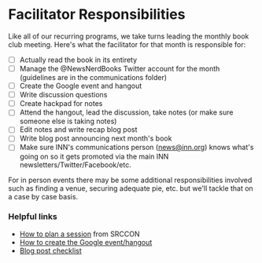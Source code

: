 # Facilitator Responsibilities

Like all of our recurring programs, we take turns leading the monthly book club meeting. Here's what the facilitator for that month is responsible for:

- [ ] Actually read the book in its entirety
- [ ] Manage the @NewsNerdBooks Twitter account for the month (guidelines are in the communications folder)
- [ ] Create the Google event and hangout
- [ ] Write discussion questions
- [ ] Create hackpad for notes
- [ ] Attend the hangout, lead the discussion, take notes (or make sure someone else is taking notes)
- [ ] Edit notes and write recap blog post
- [ ] Write blog post announcing next month's book
- [ ] Make sure INN's communications person (news@inn.org) knows what's going on so it gets promoted via the main INN newsletters/Twitter/Facebook/etc.

For in person events there may be some additional responsibilities involved such as finding a venue, securing adequate pie, etc. but we'll tackle that on a case by case basis.

### Helpful links

- [How to plan a session](https://opennews.org/blog/srccon-session-planning) from SRCCON
- [How to create the Google event/hangout](/projects/tools.md#google-hangouts)
- [Blog post checklist](/checklists/blog-post.md)
